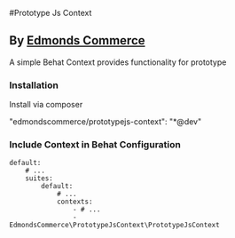 #Prototype Js Context
## By [Edmonds Commerce](https://www.edmondscommerce.co.uk)

A simple Behat Context provides functionality for prototype

### Installation

Install via composer

"edmondscommerce/prototypejs-context": "*@dev"


### Include Context in Behat Configuration

```
default:
    # ...
    suites:
        default:
            # ...
            contexts:
                - # ...
                - EdmondsCommerce\PrototypeJsContext\PrototypeJsContext
